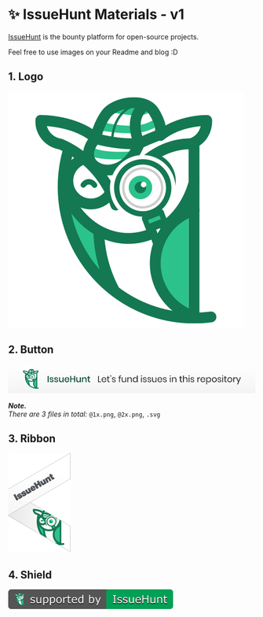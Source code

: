 # ✨ IssueHunt Materials - v1

[IssueHunt](https://issuehunt.io/) is the bounty platform for open-source projects.

Feel free to use images on your Readme and blog :D

## 1. Logo
![issuehunt-image-v1](./v1/issuehunt-logo-v1.svg)

## 2. Button
![issuehunt-readme-button-v1](./v1/issuehunt-button-v1.svg)

**_Note._**  
_There are 3 files in total:_ `@1x.png`, `@2x.png`, `.svg`

## 3. Ribbon
![issuehunt-ribbon-v1](./v1/issuehunt-ribbon-v1.svg)

## 4. Shield
![issuehunt-shield-v1](./v1/issuehunt-shield-v1.svg)
